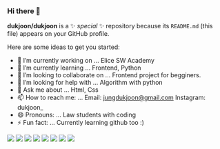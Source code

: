 ### Hi there 👋

**dukjoon/dukjoon** is a ✨ _special_ ✨ repository because its `README.md` (this file) appears on your GitHub profile.

Here are some ideas to get you started:

- 🔭 I’m currently working on ... Elice SW Academy
- 🌱 I’m currently learning ... Frontend, Python
- 👯 I’m looking to collaborate on ... Frontend project for begginers.
- 🤔 I’m looking for help with ... Algorithm with python
- 💬 Ask me about ... Html, Css
- 📫 How to reach me: ... Email: jungdukjoon@gmail.com
                          Instagram: dukjoon_
- 😄 Pronouns: ... Law students with coding
- ⚡ Fun fact: ... Currently learning github too :)

<img src="https://img.shields.io/badge/-HTML5-E34F26?style=flat&logo=HTML5">
<img src="https://img.shields.io/badge/-CSS3-1572B6?style=flat&logo=CSS3">
<img src="https://img.shields.io/badge/-JavaScript-F7DF1E?style=flat&logo=JavaScript">
<img src="https://img.shields.io/badge/-React-61DAFB?style=flat&logo=React">
<img src="https://img.shields.io/badge/-Node.js-339933?style=flat&logo=Node.js">
<img src="https://img.shields.io/badge/-Python-3776AB?style=flat&logo=Python">
<img src="https://img.shields.io/badge/-GitHub-181717?style=flat&logo=GitHub">
<img src="https://img.shields.io/badge/-GitLab-FC6D26?style=flat&logo=GitLab">
